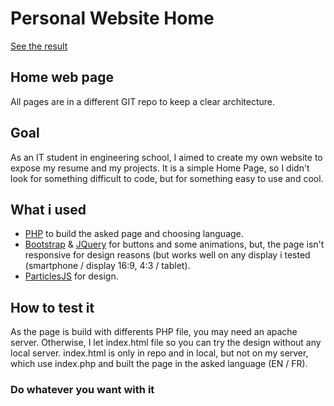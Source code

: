 # Personal Website Home

[See the result](https://dubillaudb.fr)

## Home web page
All pages are in a different GIT repo to keep a clear architecture.

## Goal
As an IT student in engineering school, I aimed to create my own website to expose my resume and my projects.
It is a simple Home Page, so I didn't look for something difficult to code, but for something easy to use and cool.

## What i used
* [PHP](https://www.php.net/manual/fr/intro-whatis.php) to build the asked page and choosing language.
* [Bootstrap](https://getbootstrap.com/) & [JQuery](https://jquery.com/) for buttons and some animations, but, the page isn't responsive for design reasons (but works well on any display i tested (smartphone / display 16:9, 4:3 / tablet).
* [ParticlesJS](https://vincentgarreau.com/particles.js/) for design.

## How to test it
As the page is build with differents PHP file, you may need an apache server. Otherwise, I let index.html file so you can try the design without any local server. index.html is only in repo and in local, but not on my server, which use index.php and built the page in the asked language (EN / FR).

### Do whatever you want with it




